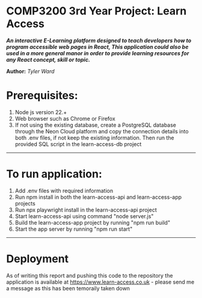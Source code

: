COMP3200 3rd Year Project: Learn Access
======================================

***An interactive E-Learning platform designed to teach developers how to program accessible web pages in React, This application could also be used in a more general manor in order to provide learning resources for any React concept, skill or topic.***

**Author:** *Tyler Ward*

# Prerequisites:
1. Node js version 22.+
2. Web browser such as Chrome or Firefox
3. If not using the existing database, create a PostgreSQL database through the Neon Cloud platform and copy the connection details into both .env files, if not keep the existing information. Then run the provided SQL script in the learn-access-db project

---

# To run application:
1. Add .env files with required information
2. Run npm install in both the learn-access-api and learn-access-app projects
3. Run npx playwright install in the learn-access-api project
4. Start learn-access-api using command "node server.js"
5. Build the learn-access-app project by running "npm run build"
6. Start the app server by running "npm run start"

---

# Deployment
As of writing this report and pushing this code to the repository the application is available at https://www.learn-access.co.uk - please send me a message as this has been temoraily taken down

